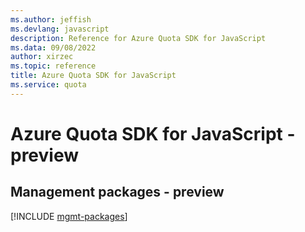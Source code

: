 ```yaml
---
ms.author: jeffish
ms.devlang: javascript
description: Reference for Azure Quota SDK for JavaScript
ms.data: 09/08/2022
author: xirzec
ms.topic: reference
title: Azure Quota SDK for JavaScript
ms.service: quota
---
```

# Azure Quota SDK for JavaScript - preview

## Management packages - preview
[!INCLUDE [mgmt-packages](quota-mgmt-index.md)]